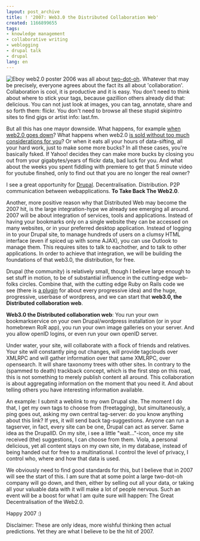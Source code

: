 ```yaml
---
layout: post_archive
title: ! '2007: Web3.0 the Distributed Collaboration Web'
created: 1166899655
tags:
- knowledge management
- collaborative writing
- weblogging
- drupal talk
- drupal
lang: en
---
```

![Eboy web2.0 poster](http://webschuur.com/sites/webschuur.com/files/eboy.png) 2006 was all about [two-dot-oh](http://hello.eboy.com/eboy/product-detail/?token=FOO&pic=0&). Whatever that may be precisely, everyone agrees about the fact its all about 'collaboration'.
Collaboration is cool, it is productive and it is easy. You don't need to think about where to stick your tags, because gazillion others already did that: delicious. You can not just look at images, you can tag, annotate, share and so forth them: flickr. You don't need to browse all these stupid skipintro sites to find gigs or artist info: last.fm.

But all this has one mayor downside. What happens, for example [when web2.0 goes down](http://walkah.net/blog/what-happens-when-web2-0-is-down)? What happens when web2.0 [is sold without too much considerations for you](http://en.wikipedia.org/wiki/MySpace#Brad_Greenspan_.2F_The_Free_My_Space_Report)? Or when it eats all your hours of data-sifting, all your hard work, just to make some more bucks? In all these cases, you're basically fsked. If Yahoo! decides they can make more bucks by closing you out from your gigabytes/years of flickr data, bad luck for you. And what about the weeks you spent fiddling with premiere to get that 5 minute video for youtube finshed, only to find out that you are no longer the real owner?

I see a great opportunity for [Drupal](http://drupal.org). Decentralisation. Distribution. P2P communication between webapplications. __To Take Back The Web2.0__.<!--break-->

Another, more positive reason why that Distributed Web may become the 2007 hit, is the large integration-hype we already see emerging all around. 2007 will be about integration of services, tools and applications. Instead of having your bookmarks only on a single website they can be accessed on many websites, or in your preferred desktop application. Instead of logging in to your Drupal site, to manage hundreds of users on a clumsy HTML interface (even if spiced up with some AJAX), you can use Outlook to manage them. This requires sites to talk to eachother, and to talk to other applications. In order to achieve that integration, we will be building the foundations of that web3.0, the distribution, for free.

Drupal (the community) is relatively small, though I believe large enough to set stuff in motion, to be of substantial influence in the cutting-edge web-folks circles. Combine that, with the cutting edge Ruby on Rails code we see (there is [a plugin](http://www.agilewebdevelopment.com/plugins/top_rated) for about every progressive idea) and the huge, progressive, userbase of wordpress, and we can start that __web3.0, the Distributed collaboration web__.

__Web3.0 the Distributed collaboration web__: You run your own bookmarkservice on your own Drupal/wordpress installation (or in your homebrewn RoR app), you run your own image galleries on your server. And you allow openID logins, or even run your own openID server.

Under water, your site, will collaborate with a flock of friends and relatives. Your site will constantly ping out changes, will provide tagclouds over XMLRPC and will gather information over that same XMLRPC, over opensearch. It will share taxonomy trees with other sites.
In contrary to the (spammed to death) trackback concept, which is the first step on this road, this is not something to merely publish content all around. This collaboration is about aggregating information on the moment that you need it. And about telling others you have interesting information available.

An example: I submit a weblink to my own Drupal site. The moment I do that, I get my own tags to choose from (freetagging), but simultaneously, a ping goes out, asking my own central tag-server: do you know anything about this link? If yes, it will send back tag-suggestions. Anyone can run a tagserver, in fact, every site can be one, Drupal can act as server. Same idea as the DrupalID.
On my site, i see a little "wait..."-icon, once my site received (the) suggestions, I can choose from them.
Viola, a personal delicious, yet all content stays on my own site, in my database, instead of being handed out for free to a multinational. I control the level of privacy, I control who, where and how that data is used.

We obviously need to find good standards for this, but I believe that in 2007 will see the start of this. I am sure that at some point a large two-dot-oh company will go down, and then, either by selling out all your data, or taking all your valuable data with it will make a lot of people nervous. Such an event will be a boost for what I am quite sure will happen: The Great Decentralisation of the Web2.0.

Happy 2007 :)

Disclaimer: These are only ideas, more wishful thinking then actual predictions. Yet they are what I believe to be the hit of 2007. 
